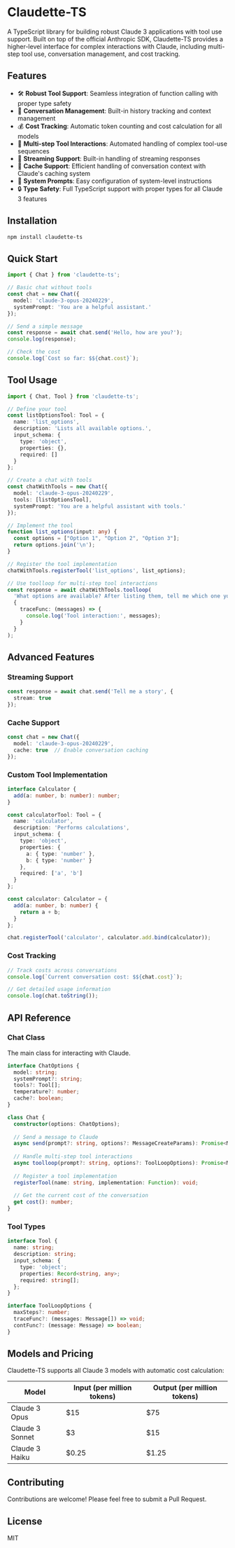# Claudette-TS

A TypeScript library for building robust Claude 3 applications with tool use support. Built on top of the official Anthropic SDK, Claudette-TS provides a higher-level interface for complex interactions with Claude, including multi-step tool use, conversation management, and cost tracking.

## Features

- 🛠 **Robust Tool Support**: Seamless integration of function calling with proper type safety
- 💬 **Conversation Management**: Built-in history tracking and context management
- 💰 **Cost Tracking**: Automatic token counting and cost calculation for all models
- 🔄 **Multi-step Tool Interactions**: Automated handling of complex tool-use sequences
- 🌊 **Streaming Support**: Built-in handling of streaming responses
- 💾 **Cache Support**: Efficient handling of conversation context with Claude's caching system
- 📝 **System Prompts**: Easy configuration of system-level instructions
- 🔒 **Type Safety**: Full TypeScript support with proper types for all Claude 3 features

## Installation

```bash
npm install claudette-ts
```

## Quick Start

```typescript
import { Chat } from 'claudette-ts';

// Basic chat without tools
const chat = new Chat({ 
  model: 'claude-3-opus-20240229',
  systemPrompt: 'You are a helpful assistant.'
});

// Send a simple message
const response = await chat.send('Hello, how are you?');
console.log(response);

// Check the cost
console.log(`Cost so far: $${chat.cost}`);
```

## Tool Usage

```typescript
import { Chat, Tool } from 'claudette-ts';

// Define your tool
const listOptionsTool: Tool = {
  name: 'list_options',
  description: 'Lists all available options.',
  input_schema: {
    type: 'object',
    properties: {},
    required: []
  }
};

// Create a chat with tools
const chatWithTools = new Chat({
  model: 'claude-3-opus-20240229',
  tools: [listOptionsTool],
  systemPrompt: 'You are a helpful assistant with tools.'
});

// Implement the tool
function list_options(input: any) {
  const options = ["Option 1", "Option 2", "Option 3"];
  return options.join('\n');
}

// Register the tool implementation
chatWithTools.registerTool('list_options', list_options);

// Use toolloop for multi-step tool interactions
const response = await chatWithTools.toolloop(
  'What options are available? After listing them, tell me which one you like best.',
  {
    traceFunc: (messages) => {
      console.log('Tool interaction:', messages);
    }
  }
);
```

## Advanced Features

### Streaming Support

```typescript
const response = await chat.send('Tell me a story', { 
  stream: true 
});
```

### Cache Support

```typescript
const chat = new Chat({ 
  model: 'claude-3-opus-20240229',
  cache: true  // Enable conversation caching
});
```

### Custom Tool Implementation

```typescript
interface Calculator {
  add(a: number, b: number): number;
}

const calculatorTool: Tool = {
  name: 'calculator',
  description: 'Performs calculations',
  input_schema: {
    type: 'object',
    properties: {
      a: { type: 'number' },
      b: { type: 'number' }
    },
    required: ['a', 'b']
  }
};

const calculator: Calculator = {
  add(a: number, b: number) {
    return a + b;
  }
};

chat.registerTool('calculator', calculator.add.bind(calculator));
```

### Cost Tracking

```typescript
// Track costs across conversations
console.log(`Current conversation cost: $${chat.cost}`);

// Get detailed usage information
console.log(chat.toString());
```

## API Reference

### Chat Class

The main class for interacting with Claude.

```typescript
interface ChatOptions {
  model: string;
  systemPrompt?: string;
  tools?: Tool[];
  temperature?: number;
  cache?: boolean;
}

class Chat {
  constructor(options: ChatOptions);
  
  // Send a message to Claude
  async send(prompt?: string, options?: MessageCreateParams): Promise<Message>;
  
  // Handle multi-step tool interactions
  async toolloop(prompt?: string, options?: ToolLoopOptions): Promise<Message>;
  
  // Register a tool implementation
  registerTool(name: string, implementation: Function): void;
  
  // Get the current cost of the conversation
  get cost(): number;
}
```

### Tool Types

```typescript
interface Tool {
  name: string;
  description: string;
  input_schema: {
    type: 'object';
    properties: Record<string, any>;
    required: string[];
  };
}

interface ToolLoopOptions {
  maxSteps?: number;
  traceFunc?: (messages: Message[]) => void;
  contFunc?: (message: Message) => boolean;
}
```

## Models and Pricing

Claudette-TS supports all Claude 3 models with automatic cost calculation:

| Model | Input (per million tokens) | Output (per million tokens) |
|-------|---------------------------|----------------------------|
| Claude 3 Opus | $15 | $75 |
| Claude 3 Sonnet | $3 | $15 |
| Claude 3 Haiku | $0.25 | $1.25 |

## Contributing

Contributions are welcome! Please feel free to submit a Pull Request.

## License

MIT
